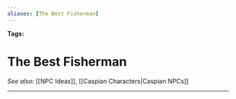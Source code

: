 ```yaml
---
aliases: [The Best Fisherman]
---
```


**Tags:** 
# The Best Fisherman
*See also:* [[NPC Ideas]], [[Caspian Characters|Caspian NPCs]]
___
